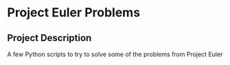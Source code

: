 # Project Euler Problems

## Project Description

A few Python scripts to try to solve some of the problems from Project Euler

